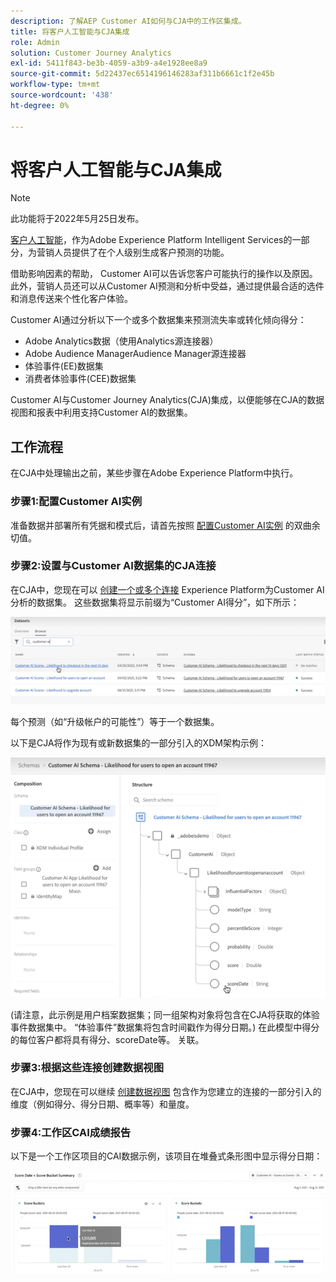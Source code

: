 ```yaml
---
description: 了解AEP Customer AI如何与CJA中的工作区集成。
title: 将客户人工智能与CJA集成
role: Admin
solution: Customer Journey Analytics
exl-id: 5411f843-be3b-4059-a3b9-a4e1928ee8a9
source-git-commit: 5d22437ec6514196146283af311b6661c1f2e45b
workflow-type: tm+mt
source-wordcount: '438'
ht-degree: 0%

---
```


# 将客户人工智能与CJA集成

>[!NOTE]
>
>此功能将于2022年5月25日发布。

[客户人工智能](https://experienceleague.adobe.com/docs/experience-platform/intelligent-services/customer-ai/overview.html?lang=en)，作为Adobe Experience Platform Intelligent Services的一部分，为营销人员提供了在个人级别生成客户预测的功能。

借助影响因素的帮助， Customer AI可以告诉您客户可能执行的操作以及原因。 此外，营销人员还可以从Customer AI预测和分析中受益，通过提供最合适的选件和消息传送来个性化客户体验。

Customer AI通过分析以下一个或多个数据集来预测流失率或转化倾向得分：

* Adobe Analytics数据（使用Analytics源连接器）
* Adobe Audience ManagerAudience Manager源连接器
* 体验事件(EE)数据集
* 消费者体验事件(CEE)数据集

Customer AI与Customer Journey Analytics(CJA)集成，以便能够在CJA的数据视图和报表中利用支持Customer AI的数据集。

## 工作流程

在CJA中处理输出之前，某些步骤在Adobe Experience Platform中执行。

### 步骤1:配置Customer AI实例

准备数据并部署所有凭据和模式后，请首先按照 [配置Customer AI实例](https://experienceleague.adobe.com/docs/experience-platform/intelligent-services/customer-ai/user-guide/configure.html?lang=en) 的双曲余切值。

### 步骤2:设置与Customer AI数据集的CJA连接

在CJA中，您现在可以 [创建一个或多个连接](/help/connections/create-connection.md) Experience Platform为Customer AI分析的数据集。 这些数据集将显示前缀为“Customer AI得分”，如下所示：

![CAI成绩](assets/cai-scores.png)

每个预测（如“升级帐户的可能性”）等于一个数据集。

以下是CJA将作为现有或新数据集的一部分引入的XDM架构示例：

![CAI模式](assets/cai-schema.png)

(请注意，此示例是用户档案数据集；同一组架构对象将包含在CJA将获取的体验事件数据集中。 “体验事件”数据集将包含时间戳作为得分日期。) 在此模型中得分的每位客户都将具有得分、scoreDate等。 关联。

### 步骤3:根据这些连接创建数据视图

在CJA中，您现在可以继续 [创建数据视图](/help/data-views/create-dataview.md) 包含作为您建立的连接的一部分引入的维度（例如得分、得分日期、概率等）和量度。

### 步骤4:工作区CAI成绩报告

以下是一个工作区项目的CAI数据示例，该项目在堆叠式条形图中显示得分日期：

![分数段](assets/workspace-scores.png)

